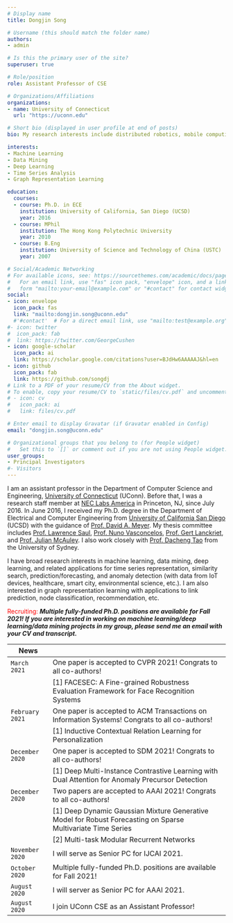 ```yaml
---
# Display name
title: Dongjin Song

# Username (this should match the folder name)
authors:
- admin

# Is this the primary user of the site?
superuser: true

# Role/position
role: Assistant Professor of CSE

# Organizations/Affiliations
organizations:
- name: University of Connecticut
  url: "https://uconn.edu"

# Short bio (displayed in user profile at end of posts)
bio: My research interests include distributed robotics, mobile computing and programmable matter.

interests:
- Machine Learning
- Data Mining
- Deep Learning
- Time Series Analysis
- Graph Representation Learning

education:
  courses:
  - course: Ph.D. in ECE
    institution: University of California, San Diego (UCSD)
    year: 2016
  - course: MPhil
    institution: The Hong Kong Polytechnic University
    year: 2010
  - course: B.Eng
    institution: University of Science and Technology of China (USTC)
    year: 2007

# Social/Academic Networking
# For available icons, see: https://sourcethemes.com/academic/docs/page-builder/#icons
#   For an email link, use "fas" icon pack, "envelope" icon, and a link in the
#   form "mailto:your-email@example.com" or "#contact" for contact widget.
social:
- icon: envelope
  icon_pack: fas
  link: "mailto:dongjin.song@uconn.edu"
  #'#contact'  # For a direct email link, use "mailto:test@example.org".
#- icon: twitter
#  icon_pack: fab
#  link: https://twitter.com/GeorgeCushen
- icon: google-scholar
  icon_pack: ai
  link: https://scholar.google.com/citations?user=BJdHw6AAAAAJ&hl=en
- icon: github
  icon_pack: fab
  link: https://github.com/songdj
# Link to a PDF of your resume/CV from the About widget.
# To enable, copy your resume/CV to `static/files/cv.pdf` and uncomment the lines below.
# - icon: cv
#   icon_pack: ai
#   link: files/cv.pdf

# Enter email to display Gravatar (if Gravatar enabled in Config)
email: "dongjin.song@uconn.edu"

# Organizational groups that you belong to (for People widget)
#   Set this to `[]` or comment out if you are not using People widget.
user_groups:
- Principal Investigators
#- Visitors
---
```


I am an assistant professor in the Department of Computer Science and Engineering, [University of Connecticut](https://uconn.edu) (UConn). Before that, I was a research staff member at [NEC Labs America](http://www.nec-labs.com) in Princeton, NJ, since July 2016. In June 2016, I received my Ph.D. degree in the Department of Electrical and Computer Engineering from [University of California San Diego](https://www.ucsd.edu) (UCSD) with the guidance of [Prof. David A. Meyer](https://math.ucsd.edu/people/profiles/david-meyer/). My thesis committee includes [Prof. Lawrence Saul](https://cseweb.ucsd.edu/~saul/), [Prof. Nuno Vasconcelos](http://www.svcl.ucsd.edu/~nuno/), [Prof. Gert Lanckriet](http://eceweb.ucsd.edu/~gert/), and [Prof. Julian McAuley](https://cseweb.ucsd.edu/~jmcauley/). I also work closely with [Prof. Dacheng Tao](https://www.sydney.edu.au/engineering/about/our-people/academic-staff/dacheng-tao.html) from the University of Sydney.

I have broad research interests in machine learning, data mining, deep learning, and related applications for time series representation, similarity search, prediction/forecasting, and anomaly detection (with data from IoT devices, healthcare, smart city, environmental science, etc.). I am also interested in graph representation learning with applications to
link prediction, node classification, recommendation, etc.

<span style="color: red"> Recruiting: </span> ***Multiple fully-funded Ph.D. positions are available for Fall 2021! If you are interested in working on machine learning/deep learning/data mining projects in my group, please send me an email with your CV and transcript.***


| News            |                                   |
| --------------------| --------------------------------- |
| `March 2021` | One paper is accepted to CVPR 2021! Congrats to all co-authors!|
|                 | [1] FACESEC: A Fine-grained Robustness Evaluation Framework for Face Recognition Systems|
| `February 2021` | One paper is accepted to ACM Transactions on Information Systems! Congrats to all co-authors!|
|                 | [1] Inductive Contextual Relation Learning for Personalization|
| `December 2020` | One paper is accepted to SDM 2021! Congrats to all co-authors!|
|                 | [1] Deep Multi-Instance Contrastive Learning with Dual Attention for Anomaly Precursor Detection|
| `December 2020` | Two papers are accepted to AAAI 2021! Congrats to all co-authors!|
|                 | [1] Deep Dynamic Gaussian Mixture Generative Model for Robust Forecasting on Sparse Multivariate Time Series |
|                 | [2] Multi-task Modular Recurrent Networks |
| `November 2020` | I will serve as Senior PC for IJCAI 2021.|
| `October 2020`  | Multiple fully-funded Ph.D. positions are available for Fall 2021! |
| `August 2020`   | I will server as Senior PC for AAAI 2021.|
| `August 2020`   | I join UConn CSE as an Assistant Professor!|
